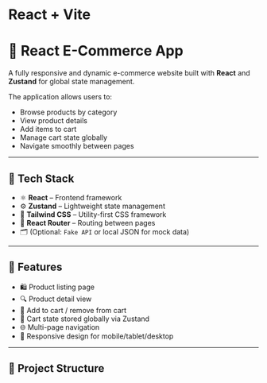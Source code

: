 # React + Vite
# 🛒 React E-Commerce App

A fully responsive and dynamic e-commerce website built with **React** and **Zustand** for global state management.

The application allows users to:

- Browse products by category
- View product details
- Add items to cart
- Manage cart state globally
- Navigate smoothly between pages

---

## 🚀 Tech Stack

- ⚛️ **React** – Frontend framework
- ⚙️ **Zustand** – Lightweight state management
- 💨 **Tailwind CSS** – Utility-first CSS framework
- 🔀 **React Router** – Routing between pages
- 🗂️ (Optional: `Fake API` or local JSON for mock data)

---

## 📸 Features

- 🛍️ Product listing page
- 🔍 Product detail view
- 🛒 Add to cart / remove from cart
- 🧠 Cart state stored globally via Zustand
- 🌐 Multi-page navigation
- 📱 Responsive design for mobile/tablet/desktop

---

## 📁 Project Structure




